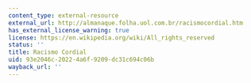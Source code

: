 ```yaml
---
content_type: external-resource
external_url: http://almanaque.folha.uol.com.br/racismocordial.htm
has_external_license_warning: true
license: https://en.wikipedia.org/wiki/All_rights_reserved
status: ''
title: Racismo Cordial
uid: 93e2046c-2022-4a6f-9209-dc31c694c06b
wayback_url: ''
---
```

